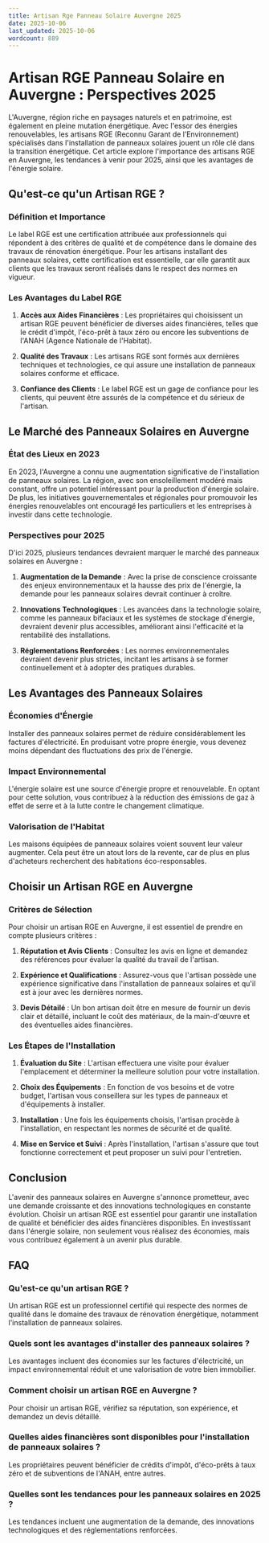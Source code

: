 ```yaml
---
title: Artisan Rge Panneau Solaire Auvergne 2025
date: 2025-10-06
last_updated: 2025-10-06
wordcount: 889
---
```


# Artisan RGE Panneau Solaire en Auvergne : Perspectives 2025

L'Auvergne, région riche en paysages naturels et en patrimoine, est également en pleine mutation énergétique. Avec l'essor des énergies renouvelables, les artisans RGE (Reconnu Garant de l’Environnement) spécialisés dans l'installation de panneaux solaires jouent un rôle clé dans la transition énergétique. Cet article explore l'importance des artisans RGE en Auvergne, les tendances à venir pour 2025, ainsi que les avantages de l'énergie solaire.

## Qu'est-ce qu'un Artisan RGE ?

### Définition et Importance

Le label RGE est une certification attribuée aux professionnels qui répondent à des critères de qualité et de compétence dans le domaine des travaux de rénovation énergétique. Pour les artisans installant des panneaux solaires, cette certification est essentielle, car elle garantit aux clients que les travaux seront réalisés dans le respect des normes en vigueur.

### Les Avantages du Label RGE

1. **Accès aux Aides Financières** : Les propriétaires qui choisissent un artisan RGE peuvent bénéficier de diverses aides financières, telles que le crédit d'impôt, l'éco-prêt à taux zéro ou encore les subventions de l'ANAH (Agence Nationale de l'Habitat).
   
2. **Qualité des Travaux** : Les artisans RGE sont formés aux dernières techniques et technologies, ce qui assure une installation de panneaux solaires conforme et efficace.

3. **Confiance des Clients** : Le label RGE est un gage de confiance pour les clients, qui peuvent être assurés de la compétence et du sérieux de l'artisan.

## Le Marché des Panneaux Solaires en Auvergne

### État des Lieux en 2023

En 2023, l'Auvergne a connu une augmentation significative de l'installation de panneaux solaires. La région, avec son ensoleillement modéré mais constant, offre un potentiel intéressant pour la production d'énergie solaire. De plus, les initiatives gouvernementales et régionales pour promouvoir les énergies renouvelables ont encouragé les particuliers et les entreprises à investir dans cette technologie.

### Perspectives pour 2025

D'ici 2025, plusieurs tendances devraient marquer le marché des panneaux solaires en Auvergne :

1. **Augmentation de la Demande** : Avec la prise de conscience croissante des enjeux environnementaux et la hausse des prix de l'énergie, la demande pour les panneaux solaires devrait continuer à croître.

2. **Innovations Technologiques** : Les avancées dans la technologie solaire, comme les panneaux bifaciaux et les systèmes de stockage d'énergie, devraient devenir plus accessibles, améliorant ainsi l'efficacité et la rentabilité des installations.

3. **Réglementations Renforcées** : Les normes environnementales devraient devenir plus strictes, incitant les artisans à se former continuellement et à adopter des pratiques durables.

## Les Avantages des Panneaux Solaires

### Économies d'Énergie

Installer des panneaux solaires permet de réduire considérablement les factures d'électricité. En produisant votre propre énergie, vous devenez moins dépendant des fluctuations des prix de l'énergie.

### Impact Environnemental

L'énergie solaire est une source d'énergie propre et renouvelable. En optant pour cette solution, vous contribuez à la réduction des émissions de gaz à effet de serre et à la lutte contre le changement climatique.

### Valorisation de l'Habitat

Les maisons équipées de panneaux solaires voient souvent leur valeur augmenter. Cela peut être un atout lors de la revente, car de plus en plus d'acheteurs recherchent des habitations éco-responsables.

## Choisir un Artisan RGE en Auvergne

### Critères de Sélection

Pour choisir un artisan RGE en Auvergne, il est essentiel de prendre en compte plusieurs critères :

1. **Réputation et Avis Clients** : Consultez les avis en ligne et demandez des références pour évaluer la qualité du travail de l'artisan.

2. **Expérience et Qualifications** : Assurez-vous que l'artisan possède une expérience significative dans l'installation de panneaux solaires et qu'il est à jour avec les dernières normes.

3. **Devis Détailé** : Un bon artisan doit être en mesure de fournir un devis clair et détaillé, incluant le coût des matériaux, de la main-d'œuvre et des éventuelles aides financières.

### Les Étapes de l'Installation

1. **Évaluation du Site** : L'artisan effectuera une visite pour évaluer l'emplacement et déterminer la meilleure solution pour votre installation.

2. **Choix des Équipements** : En fonction de vos besoins et de votre budget, l'artisan vous conseillera sur les types de panneaux et d'équipements à installer.

3. **Installation** : Une fois les équipements choisis, l'artisan procède à l'installation, en respectant les normes de sécurité et de qualité.

4. **Mise en Service et Suivi** : Après l'installation, l'artisan s'assure que tout fonctionne correctement et peut proposer un suivi pour l'entretien.

## Conclusion

L'avenir des panneaux solaires en Auvergne s'annonce prometteur, avec une demande croissante et des innovations technologiques en constante évolution. Choisir un artisan RGE est essentiel pour garantir une installation de qualité et bénéficier des aides financières disponibles. En investissant dans l'énergie solaire, non seulement vous réalisez des économies, mais vous contribuez également à un avenir plus durable.

## FAQ

### Qu'est-ce qu'un artisan RGE ?

Un artisan RGE est un professionnel certifié qui respecte des normes de qualité dans le domaine des travaux de rénovation énergétique, notamment l'installation de panneaux solaires.

### Quels sont les avantages d'installer des panneaux solaires ?

Les avantages incluent des économies sur les factures d'électricité, un impact environnemental réduit et une valorisation de votre bien immobilier.

### Comment choisir un artisan RGE en Auvergne ?

Pour choisir un artisan RGE, vérifiez sa réputation, son expérience, et demandez un devis détaillé.

### Quelles aides financières sont disponibles pour l'installation de panneaux solaires ?

Les propriétaires peuvent bénéficier de crédits d'impôt, d'éco-prêts à taux zéro et de subventions de l'ANAH, entre autres.

### Quelles sont les tendances pour les panneaux solaires en 2025 ?

Les tendances incluent une augmentation de la demande, des innovations technologiques et des réglementations renforcées.